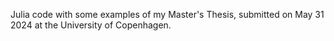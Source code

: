 Julia code with some examples of my Master's Thesis, submitted on May 31 2024 at the University of Copenhagen.
